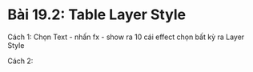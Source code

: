 # Bài 19.2: Table Layer Style

Cách 1:
Chọn Text - nhấn fx - show ra 10 cái effect chọn bất kỳ ra Layer Style


Cách 2: 

